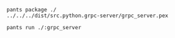 

```
pants package ./
../../../dist/src.python.grpc-server/grpc_server.pex
```

```
pants run ./:grpc_server
```
